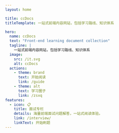 ```yaml
---
layout: home

title: ccDocs
titleTemplate: 一站式前端内容网站，包括学习路线、知识体系

hero:
  name: ccDocs
  text: "Front-end learning document collection"
  tagline: |
    一站式前端内容网站，包括学习路线、知识体系
  image:
    src: /it.svg
    alt: ccDocs
  actions:
    - theme: brand
      text: 开始阅读
      link: /guide
    - theme: alt
      text: 学习圈子
      link: /zsxq
features:
  - icon: 📋
    title: 面试专栏
    details: 海量前端面试问题解答，一站式阅读体验。
    link: /interview/
    linkText: 开始刷题
---
```


<script setup>
import {
  VPTeamPage,
  VPTeamPageTitle,
  VPTeamMembers
} from 'vitepress/theme';
import { icons } from './socialIcons';

const members = [
  {
    avatar: 'https://avatars.githubusercontent.com/u/58018918?s=400&u=320faab333c28272b64af629375158aba1290587&v=4',
    name: 'coderhzy',
    title: '逆水行舟，不进则退',
    links: [
      { icon: 'github', link: 'https://github.com/coderhzy' },
    ]
  },
]
</script>

<!-- <VPTeamPage>
  <VPTeamPageTitle>
    <template #title>
      核心成员介绍
    </template>
  </VPTeamPageTitle>
  <VPTeamMembers
    :members="members"
  />
</VPTeamPage> -->
